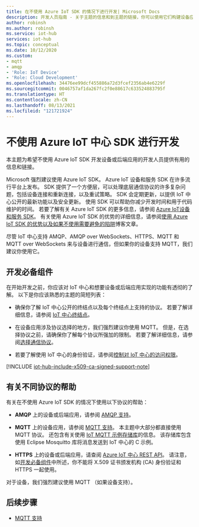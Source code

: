```yaml
---
title: 在不使用 Azure IoT SDK 的情况下进行开发| Microsoft Docs
description: 开发人员指南 - 关于主题的信息和到主题的链接，你可以使用它们构建设备应用和后端应用，而无需使用 Azure IoT SDK。
author: robinsh
ms.author: robinsh
ms.service: iot-hub
services: iot-hub
ms.topic: conceptual
ms.date: 10/12/2020
ms.custom:
- mqtt
- amqp
- 'Role: IoT Device'
- 'Role: Cloud Development'
ms.openlocfilehash: 34476ee99dcf455886a72d3fcef2356ab4e6229f
ms.sourcegitcommit: 0046757af1da267fc2f0e88617c633524883795f
ms.translationtype: HT
ms.contentlocale: zh-CN
ms.lasthandoff: 08/13/2021
ms.locfileid: "121721924"
---
```

# <a name="develop-without-using-an-azure-iot-hub-sdk"></a>不使用 Azure IoT 中心 SDK 进行开发

本主题为希望不使用 Azure IoT SDK 开发设备或后端应用的开发人员提供有用的信息和链接。

Microsoft 强烈建议使用 Azure IoT SDK。 Azure IoT 设备和服务 SDK 在许多流行平台上发布。 SDK 提供了一个方便层，可以处理底层通信协议的许多复杂问题，包括设备连接和重新连接，以及重试策略。 SDK 会定期更新，以提供 IoT 中心公开的最新功能以及安全更新。 使用 SDK 可以帮助你减少开发时间和用于代码维护的时间。 若要了解有关 Azure IoT SDK 的更多信息，请参阅 [Azure IoT设备和服务 SDK](iot-hub-devguide-sdks.md)。 有关使用 Azure IoT SDK 的优势的详细信息，请参阅[使用 Azure IoT SDK 的优势以及如果不使用需要避免的陷阱](https://azure.microsoft.com/blog/benefits-of-using-the-azure-iot-sdks-in-your-azure-iot-solution/)博客文章。

尽管 IoT 中心支持 AMQP、AMQP over WebSockets、HTTPS、MQTT 和 MQTT over WebSockets 来与设备进行通信，但如果你的设备支持 MQTT，我们建议你使用它。

## <a name="development-prerequisites"></a>开发必备组件

在开始开发之前，你应该对 IoT 中心和想要设备或后端应用实现的功能有透彻的了解。 以下是你应该熟悉的主题的简短列表：

* 确保你了解 IoT 中心公开的终结点以及每个终结点上支持的协议。 若要了解详细信息，请参阅 [IoT 中心终结点](iot-hub-devguide-endpoints.md)。

* 在设备应用涉及协议选择的地方，我们强烈建议你使用 MQTT。 但是，在选择协议之前，请确保你了解每个协议所强加的限制。 若要了解详细信息，请参阅[选择通信协议](iot-hub-devguide-protocols.md)。

* 若要了解使用 IoT 中心的身份验证，请参阅[控制对 IoT 中心的访问权限](iot-hub-devguide-security.md)。

[!INCLUDE [iot-hub-include-x509-ca-signed-support-note](../../includes/iot-hub-include-x509-ca-signed-support-note.md)]

## <a name="help-on-different-protocols"></a>有关不同协议的帮助

有关在不使用 Azure IoT SDK 的情况下使用以下协议的帮助：

* **AMQP** 上的设备或后端应用，请参阅 [AMQP 支持](iot-hub-amqp-support.md)。

* **MQTT** 上的设备应用，请参阅 [MQTT 支持](iot-hub-mqtt-support.md)。 本主题中大部分都直接使用 MQTT 协议。 还包含有关使用 [IoT MQTT 示例存储库](https://github.com/Azure-Samples/IoTMQTTSample)的信息。 该存储库包含使用 Eclipse Mosquitto 库将消息发送到 IoT 中心的 C 示例。

* **HTTPS** 上的设备或后端应用，请查阅 [Azure IoT 中心 REST API](/rest/api/iothub/)。 请注意，如[开发必备组件](#development-prerequisites)中所述，你不能将 X.509 证书颁发机构 (CA) 身份验证和 HTTPS 一起使用。

对于设备，我们强烈建议使用 MQTT （如果设备支持）。

## <a name="next-steps"></a>后续步骤

* [MQTT 支持](iot-hub-mqtt-support.md)